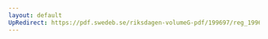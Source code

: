 ```yaml
---
layout: default
UpRedirect: https://pdf.swedeb.se/riksdagen-volumeG-pdf/199697/reg_199697/reg_199697_0322.pdf
---
```

